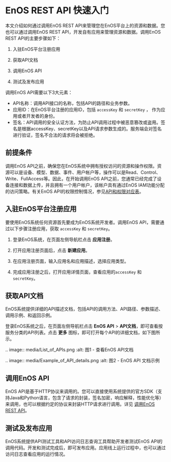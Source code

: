 # EnOS REST API 快速入门

本文介绍如何通过调用EnOS REST API来管理您在EnOS平台上的资源和数据。您也可以通过调用EnOS REST API，开发自有应用来管理资源和数据。调用EnOS REST API的主要步骤如下：

1. 入驻EnOS平台注册应用

2. 获取API文档

3. 调用EnOS API

4. 测试及发布应用

调用EnOS API需要以下3大元素：

- API名称：调用API接口的名称，包括API的路径和业务参数。
- 应用ID：在EnOS平台注册的应用ID，包括 `accessKey` 和 `secretKey` ， 作为应用或者开发者的身份。
- 签名：API调用的安全认证方法，为防止API调用过程中被恶意篡改或盗用。签名是根据accessKey、secretKey以及API请求参数生成的。服务端会对签名进行验证，签名不合法的请求将会被拒绝。

## 前提条件

调用EnOS API之前，确保您在EnOS系统中拥有授权访问的资源和操作权限。资源可以是设备、模型、数据、事件、用户帐户等，操作可以是Read、Control、Write、FullAccess等。因此，在开始调用EnOS API之前，您通常已经完成了设备连接和数据上传，并且拥有一个用户帐户，该帐户具有通过EnOS IAM功能分配的访问策略。有关EnOS API的权限控制情况，参见[API和权限对应表](api_authorization_list)。

## 入驻EnOS平台注册应用

要使用EnOS系统任何资源首先要成为EnOS系统开发者。调用EnOS API，需要通过以下步骤注册应用，获取 `accessKey` 和 `secretKey`。

1. 登录EnOS系统，在页面左侧导航栏点击 **应用注册**。

2. 打开应用注册页面后，点击 **新建应用**。

3. 在应用注册页面，输入应用名和应用描述，选择应用类型。

4. 完成应用注册之后，打开应用详情页面，查看应用的`accessKey` 和 `secretKey`。

## 获取API文档

EnOS系统提供详细的API描述文档，包括API的调用方法、API路径、参数描述、调用示例、和返回示例。

登录EnOS系统之后，在页面左侧导航栏点击 **EnOS API** > **API文档**，即可查看按服务分类的API列表。点击 **更多** 图标，即可打开每个API的详细文档，如下图所示。

.. image:: media/List_of_APIs.png
   :alt: 图1 - 查看EnOS API文档

.. image:: media/Example_of_API_details.png
   :alt: 图2 - EnOS API 文档示例


## 调用EnOS API

EnOS API是基于HTTP协议来调用的。您可以直接使用系统提供的官方SDK（支持Java和Python语言，包含了请求的封装，签名加密，响应解释，性能优化等）来调用，也可以根据约定的协议来封装HTTP请求进行调用。详见 [调用EnOS REST API](call_enos_api)。

## 测试及发布应用

EnOS系统提供API测试工具和API访问日志查询工具帮助开发者测试EnOS API的调用代码。开发和测试完成后，即可发布应用。应用线上运行过程中，也可以通过访问日志查看应用的运行情况。

